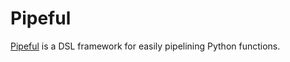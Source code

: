 # Pipeful 

[Pipeful](https://github.com/nogayama/pipeful) is a DSL framework for easily pipelining Python functions.

